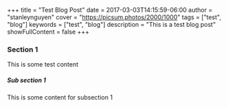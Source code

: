 +++
title = "Test Blog Post"
date = 2017-03-03T14:15:59-06:00
author = "stanleynguyen"
cover = "https://picsum.photos/2000/1000"
tags = ["test", "blog"]
keywords = ["test", "blog"]
description = "This is a test blog post"
showFullContent = false
+++

### Section 1

This is some test content

##### Sub section 1

This is some content for subsection 1
